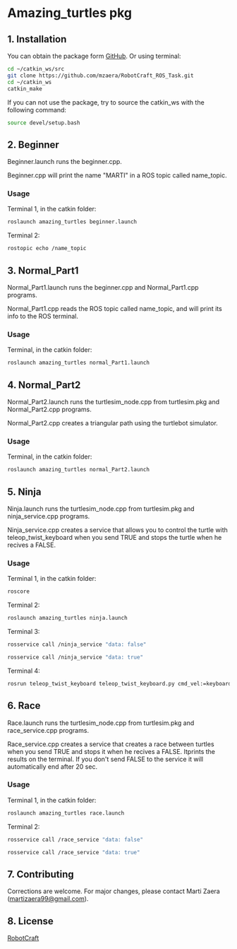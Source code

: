 # Amazing_turtles pkg

## 1. Installation

You can obtain the package form [GitHub](https://github.com/mzaera/RobotCraft_ROS_Task). Or using terminal:
```bash
cd ~/catkin_ws/src
git clone https://github.com/mzaera/RobotCraft_ROS_Task.git
cd ~/catkin_ws
catkin_make
```
If you can not use the package, try to source the catkin_ws with the following command:
 
```bash
source devel/setup.bash
```

## 2. Beginner

Beginner.launch runs the beginner.cpp.

Beginner.cpp will print the name "MARTI" in a ROS topic called name_topic.


### Usage

Terminal 1, in the catkin folder:
```bash
roslaunch amazing_turtles beginner.launch
```

Terminal 2:
```bash
rostopic echo /name_topic
```

## 3. Normal_Part1

Normal_Part1.launch runs the beginner.cpp and Normal_Part1.cpp programs.

Normal_Part1.cpp reads the ROS topic called name_topic, and will print its info to the ROS terminal.


### Usage

Terminal, in the catkin folder:
```bash
roslaunch amazing_turtles normal_Part1.launch
```


## 4. Normal_Part2

Normal_Part2.launch runs the turtlesim_node.cpp from turtlesim.pkg and Normal_Part2.cpp programs.

Normal_Part2.cpp creates a triangular path using the turtlebot simulator.


### Usage

Terminal, in the catkin folder:
```bash
roslaunch amazing_turtles normal_Part2.launch
```

## 5. Ninja

Ninja.launch runs the turtlesim_node.cpp from turtlesim.pkg and ninja_service.cpp programs.

Ninja_service.cpp creates a service that allows you to control the turtle with teleop_twist_keyboard when you send TRUE and stops the turtle when he recives a FALSE.


### Usage

Terminal 1, in the catkin folder:
```bash
roscore
```

Terminal 2:
```bash
roslaunch amazing_turtles ninja.launch
```

Terminal 3:
```bash
rosservice call /ninja_service "data: false"
```
```bash
rosservice call /ninja_service "data: true"
```

Terminal 4:
```bash
rosrun teleop_twist_keyboard teleop_twist_keyboard.py cmd_vel:=keyboard/cmd_vel
```
## 6. Race

Race.launch runs the turtlesim_node.cpp from turtlesim.pkg and race_service.cpp programs.

Race_service.cpp creates a service that creates a race between turtles when you send TRUE and stops it  when he recives a FALSE. Itprints the results on the terminal. If you don't send FALSE to the service it will automatically end after 20 sec.


### Usage

Terminal 1, in the catkin folder:
```bash
roslaunch amazing_turtles race.launch
```
Terminal 2:
```bash
rosservice call /race_service "data: false"
```
```bash
rosservice call /race_service "data: true"
```

## 7. Contributing
Corrections are welcome. For major changes, please contact Marti Zaera (martizaera99@gmail.com).


## 8. License
[RobotCraft](https://robotcraft.ingeniarius.pt/)


